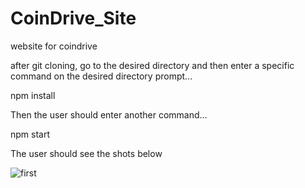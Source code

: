 # CoinDrive_Site
website for coindrive


after git cloning, go to the desired directory and then enter a specific command on the desired directory prompt...

npm install
  
Then the user should enter another command...

npm start
  
  
  
  
The user should see the shots below

![first]()
  
